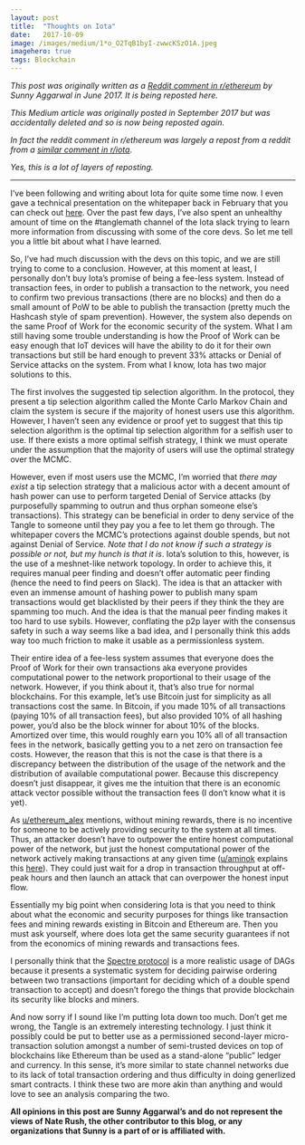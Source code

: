 ```yaml
---
layout:	post
title:	"Thoughts on Iota"
date:	2017-10-09
image: /images/medium/1*o_O2TqB1byI-zwwcKSzO1A.jpeg
imagehero: true
tags: Blockchain
---
```


*This post was originally written as a [Reddit comment in r/ethereum](https://www.reddit.com/r/ethereum/comments/6i0tf3/your_take_on_the_tangle_tech_of_iota/dj3g15s/) by Sunny Aggarwal in June 2017. It is being reposted here.*

*This Medium article was originally posted in September 2017 but was accidentally deleted and so is now being reposted again.*

*In fact the reddit comment in r/ethereum was largely a repost from a reddit from a [similar comment in r/iota](https://www.reddit.com/r/Iota/comments/6h3sc8/what_are_the_cons_of_iota/divlpcp/).*

*Yes, this is a lot of layers of reposting.*

---

I’ve been following and writing about Iota for quite some time now. I even gave a technical presentation on the whitepaper back in February that you can check out [here](https://www.youtube.com/watch?v=tYbRyVrrUDY). Over the past few days, I’ve also spent an unhealthy amount of time on the #tanglemath channel of the Iota slack trying to learn more information from discussing with some of the core devs. So let me tell you a little bit about what I have learned.

So, I’ve had much discussion with the devs on this topic, and we are still trying to come to a conclusion. However, at this moment at least, I personally don’t buy Iota’s promise of being a fee-less system. Instead of transaction fees, in order to publish a transaction to the network, you need to confirm two previous transactions (there are no blocks) and then do a small amount of PoW to be able to publish the transaction (pretty much the Hashcash style of spam prevention). However, the system also depends on the same Proof of Work for the economic security of the system. What I am still having some trouble understanding is how the Proof of Work can be easy enough that IoT devices will have the ability to do it for their own transactions but still be hard enough to prevent 33% attacks or Denial of Service attacks on the system. From what I know, Iota has two major solutions to this.

The first involves the suggested tip selection algorithm. In the protocol, they present a tip selection algorithm called the Monte Carlo Markov Chain and claim the system is secure if the majority of honest users use this algorithm. However, I haven’t seen any evidence or proof yet to suggest that this tip selection algorithm is the optimal tip selection algorithm for a selfish user to use. If there exists a more optimal selfish strategy, I think we must operate under the assumption that the majority of users will use the optimal strategy over the MCMC.

However, even if most users use the MCMC, I’m worried that *there may exist* a tip selection strategy that a malicious actor with a decent amount of hash power can use to perform targeted Denial of Service attacks (by purposefully spamming to outrun and thus orphan someone else’s transactions). This strategy can be beneficial in order to deny service of the Tangle to someone until they pay you a fee to let them go through. The whitepaper covers the MCMC’s protections against double spends, but not against Denial of Service. *Note that I do not know if such a strategy is possible or not, but my hunch is that it is*. Iota’s solution to this, however, is the use of a meshnet-like network topology. In order to achieve this, it requires manual peer finding and doesn’t offer automatic peer finding (hence the need to find peers on Slack). The idea is that an attacker with even an immense amount of hashing power to publish many spam transactions would get blacklisted by their peers if they think the they are spamming too much. And the idea is that the manual peer finding makes it too hard to use sybils. However, conflating the p2p layer with the consensus safety in such a way seems like a bad idea, and I personally think this adds way too much friction to make it usable as a permissionless system.

Their entire idea of a fee-less system assumes that everyone does the Proof of Work for their own transactions aka everyone provides computational power to the network proportional to their usage of the network. However, if you think about it, that’s also true for normal blockchains. For this example, let’s use Bitcoin just for simplicity as all transactions cost the same. In Bitcoin, if you made 10% of all transactions (paying 10% of all transaction fees), but also provided 10% of all hashing power, you’d also be the block winner for about 10% of the blocks. Amortized over time, this would roughly earn you 10% all of all transaction fees in the network, basically getting you to a net zero on transaction fee costs. However, the reason that this is not the case is that there is a discrepancy between the distribution of the usage of the network and the distribution of available computational power. Because this discrepency doesn’t just disappear, it gives me the intuition that there is an economic attack vector possible without the transaction fees (I don’t know what it is yet).

As [u/ethereum\_alex](https://www.reddit.com/u/ethereum_alex) mentions, without mining rewards, there is no incentive for someone to be actively providing security to the system at all times. Thus, an attacker doesn’t have to outpower the entire honest computational power of the network, but just the honest computational power of the network actively making transactions at any given time ([u/aminok](https://www.reddit.com/u/aminok) explains this [here](https://www.reddit.com/r/ethereum/comments/6h2jut/have_ethereum_devs_considered_tangle_dag_instead/div7xc1/)). They could just wait for a drop in transaction throughput at off-peak hours and then launch an attack that can overpower the honest input flow.

Essentially my big point when considering Iota is that you need to think about what the economic and security purposes for things like transaction fees and mining rewards existing in Bitcoin and Ethereum are. Then you must ask yourself, where does Iota get the same security guarantees if not from the economics of mining rewards and transactions fees.

I personally think that the [Spectre protocol](https://medium.com/@avivzohar/the-spectre-protocol-7dbbebb707b5) is a more realistic usage of DAGs because it presents a systematic system for deciding pairwise ordering between two transactions (important for deciding which of a double spend transaction to accept) and doesn’t forego the things that provide blockchain its security like blocks and miners.

And now sorry if I sound like I’m putting Iota down too much. Don’t get me wrong, the Tangle is an extremely interesting technology. I just think it possibly could be put to better use as a permissioned second-layer micro-transaction solution amongst a number of semi-trusted devices on top of blockchains like Ethereum than be used as a stand-alone “public” ledger and currency. In this sense, it’s more similar to state channel networks due to its lack of total transaction ordering and thus difficulty in doing generlized smart contracts. I think these two are more akin than anything and would love to see an analysis comparing the two.

**All opinions in this post are Sunny Aggarwal’s and do not represent the views of Nate Rush, the other contributor to this blog, or any organizations that Sunny is a part of or is affiliated with.**

  